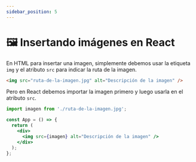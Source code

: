 ```yaml
---
sidebar_position: 5
---
```


# 🖼️ Insertando imágenes en React

En HTML para insertar una imagen, simplemente debemos usar la etiqueta `img` y el atributo `src` para indicar la ruta de la imagen.

```html
<img src="ruta-de-la-imagen.jpg" alt="Descripción de la imagen" />
```

Pero en React debemos importar la imagen primero y luego usarla en el atributo `src`.

```jsx
import imagen from './ruta-de-la-imagen.jpg';

const App = () => {
  return (
    <div>
      <img src={imagen} alt="Descripción de la imagen" />
    </div>
  );
};
```